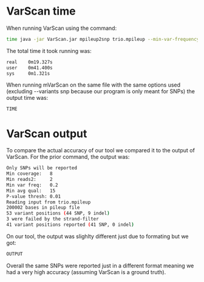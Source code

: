 # VarScan time
When running VarScan using the command:
```bash
time java -jar VarScan.jar mpileup2snp trio.mpileup --min-var-frequency 0.2 --min-freq-for-hom 0.8 --p-value 0.01 --output-vcf 1 --variants snp > trio.vcf
```   
The total time it took running was:
```bash
real    0m19.327s
user    0m41.400s
sys     0m1.321s
```
   
   
When running mVarScan on the same file with the same options used (excluding --variants snp because our program is only meant for SNPs) the output time was:
```bash
TIME
```
   
   
# VarScan output
To compare the actual accuracy of our tool we compared it to the output of VarScan. For the prior command, the output was:
```bash
Only SNPs will be reported
Min coverage:   8
Min reads2:     2
Min var freq:   0.2
Min avg qual:   15
P-value thresh: 0.01
Reading input from trio.mpileup
200002 bases in pileup file
53 variant positions (44 SNP, 9 indel)
3 were failed by the strand-filter
41 variant positions reported (41 SNP, 0 indel)
```
   
   
On our tool, the output was slighlty different just due to formating but we got:
```bash
OUTPUT
```
   
Overall the same SNPs were reported just in a different format meaning we had a very high accuracy (assuming VarScan is a ground truth).